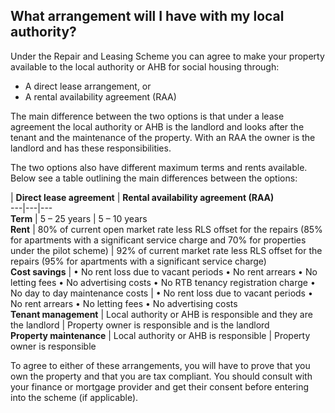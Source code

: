 ##  What arrangement will I have with my local authority?

Under the Repair and Leasing Scheme you can agree to make your property
available to the local authority or AHB for social housing through:

  * A direct lease arrangement, or 
  * A rental availability agreement (RAA) 

The main difference between the two options is that under a lease agreement
the local authority or AHB is the landlord and looks after the tenant and the
maintenance of the property. With an RAA the owner is the landlord and has
these responsibilities.

The two options also have different maximum terms and rents available. Below
see a table outlining the main differences between the options:

|  **Direct lease agreement** |  **Rental availability agreement (RAA)**  
---|---|---  
**Term** |  5 – 25 years  |  5 – 10 years   
**Rent** |  80% of current open market rate less RLS offset for the repairs  (85% for apartments with a significant service charge and 70% for properties under the pilot scheme)  |  92% of current market rate less RLS offset for the repairs  (95% for apartments with a significant service charge)   
**Cost savings** |  • No rent loss due to vacant periods  • No rent arrears  • No letting fees  • No advertising costs  • No RTB tenancy registration charge  • No day to day maintenance costs  |  • No rent loss due to vacant periods  • No rent arrears  • No letting fees  • No advertising costs   
**Tenant management** |  Local authority or AHB is responsible and they are the landlord  |  Property owner is responsible and is the landlord   
**Property maintenance** |  Local authority or AHB is responsible  |  Property owner is responsible   
  
To agree to either of these arrangements, you will have to prove that you own
the property and that you are tax compliant. You should consult with your
finance or mortgage provider and get their consent before entering into the
scheme (if applicable).
